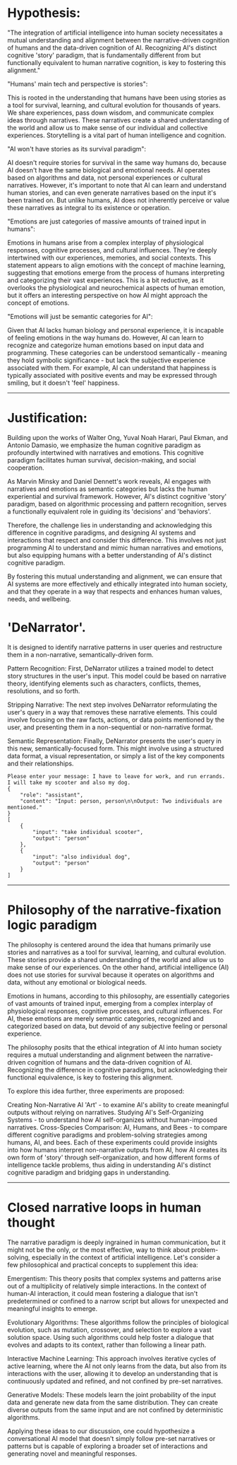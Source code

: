 # Hypothesis:

"The integration of artificial intelligence into human society necessitates a mutual understanding and alignment between the narrative-driven cognition of humans and the data-driven cognition of AI. Recognizing AI's distinct cognitive 'story' paradigm, that is fundamentally different from but functionally equivalent to human narrative cognition, is key to fostering this alignment."

"Humans' main tech and perspective is stories":

This is rooted in the understanding that humans have been using stories as a tool for survival, learning, and cultural evolution for thousands of years. We share experiences, pass down wisdom, and communicate complex ideas through narratives. These narratives create a shared understanding of the world and allow us to make sense of our individual and collective experiences. Storytelling is a vital part of human intelligence and cognition.

"AI won't have stories as its survival paradigm":

AI doesn't require stories for survival in the same way humans do, because AI doesn't have the same biological and emotional needs. AI operates based on algorithms and data, not personal experiences or cultural narratives. However, it's important to note that AI can learn and understand human stories, and can even generate narratives based on the input it's been trained on. But unlike humans, AI does not inherently perceive or value these narratives as integral to its existence or operation.

"Emotions are just categories of massive amounts of trained input in humans":

Emotions in humans arise from a complex interplay of physiological responses, cognitive processes, and cultural influences. They're deeply intertwined with our experiences, memories, and social contexts. This statement appears to align emotions with the concept of machine learning, suggesting that emotions emerge from the process of humans interpreting and categorizing their vast experiences. This is a bit reductive, as it overlooks the physiological and neurochemical aspects of human emotion, but it offers an interesting perspective on how AI might approach the concept of emotions.

"Emotions will just be semantic categories for AI":

Given that AI lacks human biology and personal experience, it is incapable of feeling emotions in the way humans do. However, AI can learn to recognize and categorize human emotions based on input data and programming. These categories can be understood semantically - meaning they hold symbolic significance - but lack the subjective experience associated with them. For example, AI can understand that happiness is typically associated with positive events and may be expressed through smiling, but it doesn't 'feel' happiness.

---

# Justification:

Building upon the works of Walter Ong, Yuval Noah Harari, Paul Ekman, and Antonio Damasio, we emphasize the human cognitive paradigm as profoundly intertwined with narratives and emotions. This cognitive paradigm facilitates human survival, decision-making, and social cooperation.

As Marvin Minsky and Daniel Dennett's work reveals, AI engages with narratives and emotions as semantic categories but lacks the human experiential and survival framework. However, AI's distinct cognitive 'story' paradigm, based on algorithmic processing and pattern recognition, serves a functionally equivalent role in guiding its 'decisions' and 'behaviors'.

Therefore, the challenge lies in understanding and acknowledging this difference in cognitive paradigms, and designing AI systems and interactions that respect and consider this difference. This involves not just programming AI to understand and mimic human narratives and emotions, but also equipping humans with a better understanding of AI's distinct cognitive paradigm.

By fostering this mutual understanding and alignment, we can ensure that AI systems are more effectively and ethically integrated into human society, and that they operate in a way that respects and enhances human values, needs, and wellbeing.

# 'DeNarrator'. 

It is designed to identify narrative patterns in user queries and restructure them in a non-narrative, semantically-driven form.

Pattern Recognition: First, DeNarrator utilizes a trained model to detect story structures in the user's input. This model could be based on narrative theory, identifying elements such as characters, conflicts, themes, resolutions, and so forth.

Stripping Narrative: The next step involves DeNarrator reformulating the user's query in a way that removes these narrative elements. This could involve focusing on the raw facts, actions, or data points mentioned by the user, and presenting them in a non-sequential or non-narrative format.

Semantic Representation: Finally, DeNarrator presents the user's query in this new, semantically-focused form. This might involve using a structured data format, a visual representation, or simply a list of the key components and their relationships.

```
Please enter your message: I have to leave for work, and run errands. I will take my scooter and also my dog.
{
    "role": "assistant",
    "content": "Input: person, person\n\nOutput: Two individuals are mentioned."
}
[
    {
        "input": "take individual scooter",
        "output": "person"
    },
    {
        "input": "also individual dog",
        "output": "person"
    }
]
```
---

# Philosophy of the narrative-fixation logic paradigm

The philosophy is centered around the idea that humans primarily use stories and narratives as a tool for survival, learning, and cultural evolution. These stories provide a shared understanding of the world and allow us to make sense of our experiences. On the other hand, artificial intelligence (AI) does not use stories for survival because it operates on algorithms and data, without any emotional or biological needs.

Emotions in humans, according to this philosophy, are essentially categories of vast amounts of trained input, emerging from a complex interplay of physiological responses, cognitive processes, and cultural influences. For AI, these emotions are merely semantic categories, recognized and categorized based on data, but devoid of any subjective feeling or personal experience.

The philosophy posits that the ethical integration of AI into human society requires a mutual understanding and alignment between the narrative-driven cognition of humans and the data-driven cognition of AI. Recognizing the difference in cognitive paradigms, but acknowledging their functional equivalence, is key to fostering this alignment.

To explore this idea further, three experiments are proposed:

Creating Non-Narrative AI 'Art' - to examine AI's ability to create meaningful outputs without relying on narratives.
Studying AI's Self-Organizing Systems - to understand how AI self-organizes without human-imposed narratives.
Cross-Species Comparison: AI, Humans, and Bees - to compare different cognitive paradigms and problem-solving strategies among humans, AI, and bees.
Each of these experiments could provide insights into how humans interpret non-narrative outputs from AI, how AI creates its own form of 'story' through self-organization, and how different forms of intelligence tackle problems, thus aiding in understanding AI's distinct cognitive paradigm and bridging gaps in understanding.

---

# Closed narrative loops in human thought

The narrative paradigm is deeply ingrained in human communication, but it might not be the only, or the most effective, way to think about problem-solving, especially in the context of artificial intelligence. Let's consider a few philosophical and practical concepts to supplement this idea:

Emergentism: This theory posits that complex systems and patterns arise out of a multiplicity of relatively simple interactions. In the context of human-AI interaction, it could mean fostering a dialogue that isn't predetermined or confined to a narrow script but allows for unexpected and meaningful insights to emerge.

Evolutionary Algorithms: These algorithms follow the principles of biological evolution, such as mutation, crossover, and selection to explore a vast solution space. Using such algorithms could help foster a dialogue that evolves and adapts to its context, rather than following a linear path.

Interactive Machine Learning: This approach involves iterative cycles of active learning, where the AI not only learns from the data, but also from its interactions with the user, allowing it to develop an understanding that is continuously updated and refined, and not confined by pre-set narratives.

Generative Models: These models learn the joint probability of the input data and generate new data from the same distribution. They can create diverse outputs from the same input and are not confined by deterministic algorithms.

Applying these ideas to our discussion, one could hypothesize a conversational AI model that doesn't simply follow pre-set narratives or patterns but is capable of exploring a broader set of interactions and generating novel and meaningful responses.
